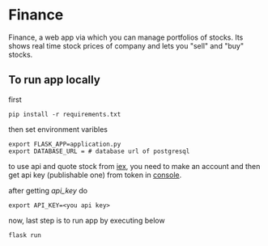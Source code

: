 # Finance

Finance, a web app via which you can manage portfolios of stocks. Its shows real time stock prices of company and lets you "sell" and "buy" stocks.

## To run app locally
first
```
pip install -r requirements.txt
```
then set environment varibles
```
export FLASK_APP=application.py
export DATABASE_URL = # database url of postgresql
```

to use api and quote stock from [iex](https://iexcloud.io/), you need to make an account and then get api key (publishable one) from token in [console](https://iexcloud.io/console/tokens).

after getting *api_key* do
```
export API_KEY=<you api key>
```
now, last step is to run app by executing below
```
flask run
```